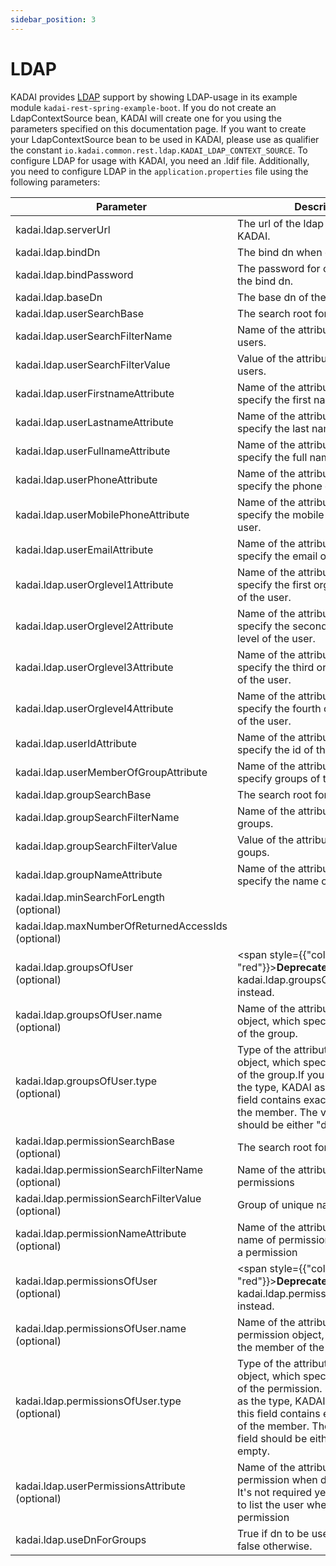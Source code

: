 ```yaml
---
sidebar_position: 3
---
```


# LDAP

KADAI provides [LDAP](https://ldap.com/learn-about-ldap/) support by showing LDAP-usage in its
example module ```kadai-rest-spring-example-boot```.
If you do not create an LdapContextSource bean, KADAI will create one for you using the parameters
specified on this documentation page.
If you want to create your LdapContextSource bean to be used in KADAI, please use as qualifier the
constant ```io.kadai.common.rest.ldap.KADAI_LDAP_CONTEXT_SOURCE```.
To configure LDAP for usage with KADAI, you need an .ldif file. Additionally, you need to configure
LDAP in the ``application.properties`` file using the following parameters:

| Parameter                                               | Description                                                                                                                                                                                                                                                    | Sample Value           |
|---------------------------------------------------------|----------------------------------------------------------------------------------------------------------------------------------------------------------------------------------------------------------------------------------------------------------------|------------------------|              
| kadai.ldap.serverUrl                                    | The url of the ldap server used by KADAI.                                                                                                                                                                                                                      | ldap://localhost:10389 |
| kadai.ldap.bindDn                                       | The bind dn when connecting.                                                                                                                                                                                                                                   | uid=admin              |
| kadai.ldap.bindPassword                                 | The password for connecting with the bind dn.                                                                                                                                                                                                                  | secret                 |
| kadai.ldap.baseDn                                       | The base dn of the ldap server.                                                                                                                                                                                                                                | ou=Test,O=KADAI        |
| kadai.ldap.userSearchBase                               | The search root for users.                                                                                                                                                                                                                                     | cn=users               |
| kadai.ldap.userSearchFilterName                         | Name of the attribute for filtering users.                                                                                                                                                                                                                     | objectclass            |
| kadai.ldap.userSearchFilterValue                        | Value of the attribute for filtering users.                                                                                                                                                                                                                    | person                 |
| kadai.ldap.userFirstnameAttribute                       | Name of the attribute that is used to specify the first name of the user.                                                                                                                                                                                      | givenName              |
| kadai.ldap.userLastnameAttribute                        | Name of the attribute that is used to specify the last name of the user.                                                                                                                                                                                       | sn                     |
| kadai.ldap.userFullnameAttribute                        | Name of the attribute that is used to specify the full name of the user.                                                                                                                                                                                       | cn                     |
| kadai.ldap.userPhoneAttribute                           | Name of the attribute that is used to specify the phone of the user.                                                                                                                                                                                           | phoneNumber            |
| kadai.ldap.userMobilePhoneAttribute                     | Name of the attribute that is used to specify the mobile phone of the user.                                                                                                                                                                                    | mobileNumber           |
| kadai.ldap.userEmailAttribute                           | Name of the attribute that is used to specify the email of the user.                                                                                                                                                                                           | email                  |
| kadai.ldap.userOrglevel1Attribute                       | Name of the attribute that is used to specify the first organization level of the user.                                                                                                                                                                        | orgLevel1              |
| kadai.ldap.userOrglevel2Attribute                       | Name of the attribute that is used to specify the second organization level of the user.                                                                                                                                                                       | orgLevel2              |
| kadai.ldap.userOrglevel3Attribute                       | Name of the attribute that is used to specify the third organization level of the user.                                                                                                                                                                        | orgLevel3              |
| kadai.ldap.userOrglevel4Attribute                       | Name of the attribute that is used to specify the fourth organization level of the user.                                                                                                                                                                       | orgLevel4              |
| kadai.ldap.userIdAttribute                              | Name of the attribute that is used to specify the id of the user.                                                                                                                                                                                              | uid                    |
| kadai.ldap.userMemberOfGroupAttribute                   | Name of the attribute that is used to specify groups of the user.                                                                                                                                                                                              | memberOf               |
| kadai.ldap.groupSearchBase                              | The search root for groups                                                                                                                                                                                                                                     |                        |
| kadai.ldap.groupSearchFilterName                        | Name of the attribute for filtering groups.                                                                                                                                                                                                                    | objectclass            |
| kadai.ldap.groupSearchFilterValue                       | Value of the attribute for filtering goups.                                                                                                                                                                                                                    | groupOfUniqueNames     |
| kadai.ldap.groupNameAttribute                           | Name of the attribute that is used to specify the name of the group.                                                                                                                                                                                           | cn                     |
| kadai.ldap.minSearchForLength<br /> (optional)          |                                                                                                                                                                                                                                                                | 3                      |
| kadai.ldap.maxNumberOfReturnedAccessIds<br />(optional) |                                                                                                                                                                                                                                                                | 50                     |
| kadai.ldap.groupsOfUser<br /> (optional)                | <span style={{"color": "red"}}>**Deprecated:**</span> Please use kadai.ldap.groupsOfUser.name instead.                                                                                                                                                         | uniquemember           |
| kadai.ldap.groupsOfUser.name<br />  (optional)          | Name of the attribute in a group object, which specifies the member of the group.                                                                                                                                                                              | uniquemember           |
| kadai.ldap.groupsOfUser.type<br />(optional)            | Type of the attribute in a group object, which specifies the member of the group.If you specify ‘dn’ as the type, KADAI assumes that this field contains exactly the full dn of the member. The value of this field should be either "dn" or empty.            | dn                     |
| kadai.ldap.permissionSearchBase <br />(optional)        | The search root for permissions                                                                                                                                                                                                                                |                        |
| kadai.ldap.permissionSearchFilterName <br />(optional)  | Name of the attribute for filtering permissions                                                                                                                                                                                                                | objectclass            |
| kadai.ldap.permissionSearchFilterValue <br />(optional) | Group of unique names                                                                                                                                                                                                                                          | groupOfUniqueNames     |
| kadai.ldap.permissionNameAttribute <br />(optional)     | Name of the attribute that sets the name of permission when defining a permission                                                                                                                                                                              | permission             |
| kadai.ldap.permissionsOfUser <br />(optional)           | <span style={{"color": "red"}}>**Deprecated:**</span> Please use kadai.ldap.permissionsOfUser.name instead.                                                                                                                                                    | uniquemember           |
| kadai.ldap.permissionsOfUser.name<br />  (optional)     | Name of the attribute in a permission object, which specifies the member of the permission.                                                                                                                                                                    | uniquemember           |
| kadai.ldap.permissionsOfUser.type<br />(optional)       | Type of the attribute in a permission object, which specifies the member of the permission. If you specify ‘dn’ as the type, KADAI assumes that this field contains exactly the full dn of the member. The value of this field should be either "dn" or empty. | dn                     |
| kadai.ldap.userPermissionsAttribute <br />(optional)    | Name of the attribute that lists the permission when defining a user. It's not required yet, as it's enough to list the user when defining the permission                                                                                                      | permission             |
| kadai.ldap.useDnForGroups                               | True if dn to be used for groups, false otherwise.                                                                                                                                                                                                             | true                   |
